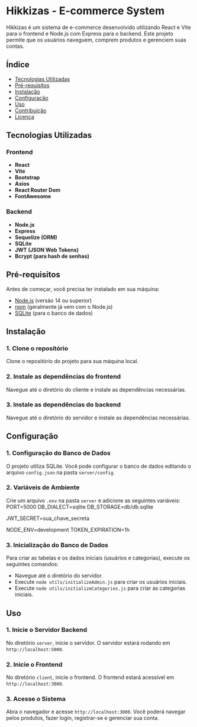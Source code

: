 # Hikkizas - E-commerce System

Hikkizas é um sistema de e-commerce desenvolvido utilizando React e Vite para o frontend e Node.js com Express para o backend. Este projeto permite que os usuários naveguem, comprem produtos e gerenciem suas contas.

## Índice

- [Tecnologias Utilizadas](#tecnologias-utilizadas)
- [Pré-requisitos](#pré-requisitos)
- [Instalação](#instalação)
- [Configuração](#configuração)
- [Uso](#uso)
- [Contribuição](#contribuição)
- [Licença](#licença)

## Tecnologias Utilizadas

### Frontend
- **React**
- **Vite**
- **Bootstrap**
- **Axios**
- **React Router Dom**
- **FontAwesome**

### Backend
- **Node.js**
- **Express**
- **Sequelize (ORM)**
- **SQLite**
- **JWT (JSON Web Tokens)**
- **Bcrypt (para hash de senhas)**

## Pré-requisitos

Antes de começar, você precisa ter instalado em sua máquina:

- [Node.js](https://nodejs.org/) (versão 14 ou superior)
- [npm](https://www.npmjs.com/) (geralmente já vem com o Node.js)
- [SQLite](https://www.sqlite.org/index.html) (para o banco de dados)

## Instalação

### 1. Clone o repositório

Clone o repositório do projeto para sua máquina local.

### 2. Instale as dependências do frontend

Navegue até o diretório do cliente e instale as dependências necessárias.

### 3. Instale as dependências do backend

Navegue até o diretório do servidor e instale as dependências necessárias.

## Configuração

### 1. Configuração do Banco de Dados

O projeto utiliza SQLite. Você pode configurar o banco de dados editando o arquivo `config.json` na pasta `server/config`.

### 2. Variáveis de Ambiente

Crie um arquivo `.env` na pasta `server` e adicione as seguintes variáveis:
  PORT=5000
  DB_DIALECT=sqlite
  DB_STORAGE=db/db.sqlite
  
  JWT_SECRET=sua_chave_secreta
  
  NODE_ENV=development
  TOKEN_EXPIRATION=1h 

### 3. Inicialização do Banco de Dados

Para criar as tabelas e os dados iniciais (usuários e categorias), execute os seguintes comandos:

- Navegue até o diretório do servidor.
- Execute `node utils/initializeAdmin.js` para criar os usuários iniciais.
- Execute `node utils/initializeCategories.js` para criar as categorias iniciais.

## Uso

### 1. Inicie o Servidor Backend

No diretório `server`, inicie o servidor. O servidor estará rodando em `http://localhost:5000`.

### 2. Inicie o Frontend

No diretório `client`, inicie o frontend. O frontend estará acessível em `http://localhost:3000`.

### 3. Acesse o Sistema

Abra o navegador e acesse `http://localhost:3000`. Você poderá navegar pelos produtos, fazer login, registrar-se e gerenciar sua conta.


